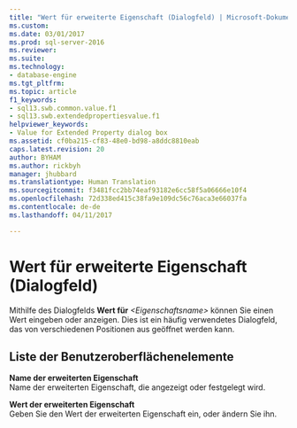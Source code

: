 ```yaml
---
title: "Wert für erweiterte Eigenschaft (Dialogfeld) | Microsoft-Dokumentation"
ms.custom: 
ms.date: 03/01/2017
ms.prod: sql-server-2016
ms.reviewer: 
ms.suite: 
ms.technology:
- database-engine
ms.tgt_pltfrm: 
ms.topic: article
f1_keywords:
- sql13.swb.common.value.f1
- sql13.swb.extendedpropertiesvalue.f1
helpviewer_keywords:
- Value for Extended Property dialog box
ms.assetid: cf0ba215-cf83-48e0-bd98-a8ddc8810eab
caps.latest.revision: 20
author: BYHAM
ms.author: rickbyh
manager: jhubbard
ms.translationtype: Human Translation
ms.sourcegitcommit: f3481fcc2bb74eaf93182e6cc58f5a06666e10f4
ms.openlocfilehash: 72d338ed415c38fa9e109dc56c76aca3e66037fa
ms.contentlocale: de-de
ms.lasthandoff: 04/11/2017

---
```

# <a name="value-for-extended-property-dialog-box"></a>Wert für erweiterte Eigenschaft (Dialogfeld)
  Mithilfe des Dialogfelds **Wert für** *\<Eigenschaftsname>* können Sie einen Wert eingeben oder anzeigen. Dies ist ein häufig verwendetes Dialogfeld, das von verschiedenen Positionen aus geöffnet werden kann.  
  
## <a name="uielement-list"></a>Liste der Benutzeroberflächenelemente  
 **Name der erweiterten Eigenschaft**  
 Name der erweiterten Eigenschaft, die angezeigt oder festgelegt wird.  
  
 **Wert der erweiterten Eigenschaft**  
 Geben Sie den Wert der erweiterten Eigenschaft ein, oder ändern Sie ihn.  
  
  
